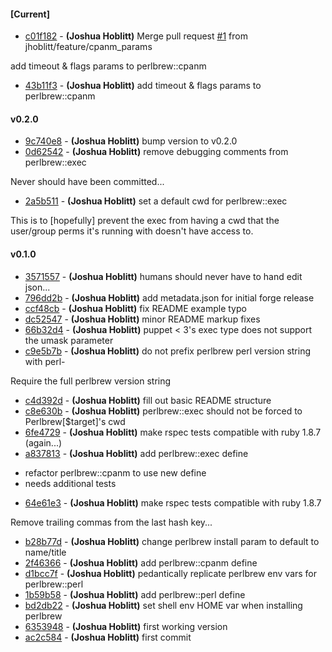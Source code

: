 
#### [Current]
 * [c01f182](../../commit/c01f182) - __(Joshua Hoblitt)__ Merge pull request [#1](../../issues/1) from jhoblitt/feature/cpanm_params

add timeout & flags params to perlbrew::cpanm
 * [43b11f3](../../commit/43b11f3) - __(Joshua Hoblitt)__ add timeout & flags params to perlbrew::cpanm

#### v0.2.0
 * [9c740e8](../../commit/9c740e8) - __(Joshua Hoblitt)__ bump version to v0.2.0
 * [0d62542](../../commit/0d62542) - __(Joshua Hoblitt)__ remove debugging comments from perlbrew::exec

Never should have been committed...

 * [2a5b511](../../commit/2a5b511) - __(Joshua Hoblitt)__ set a default cwd for perlbrew::exec

This is to [hopefully] prevent the exec from having a cwd that the
user/group perms it's running with doesn't have access to.

#### v0.1.0
 * [3571557](../../commit/3571557) - __(Joshua Hoblitt)__ humans should never have to hand edit json...
 * [796dd2b](../../commit/796dd2b) - __(Joshua Hoblitt)__ add metadata.json for initial forge release
 * [ccf48cb](../../commit/ccf48cb) - __(Joshua Hoblitt)__ fix README example typo
 * [dc52547](../../commit/dc52547) - __(Joshua Hoblitt)__ minor README markup fixes
 * [66b32d4](../../commit/66b32d4) - __(Joshua Hoblitt)__ puppet < 3's exec type does not support the umask parameter
 * [c9e5b7b](../../commit/c9e5b7b) - __(Joshua Hoblitt)__ do not prefix perlbrew perl version string with perl-

Require the full perlbrew version string

 * [c4d392d](../../commit/c4d392d) - __(Joshua Hoblitt)__ fill out basic README structure
 * [c8e630b](../../commit/c8e630b) - __(Joshua Hoblitt)__ perlbrew::exec should not be forced to Perlbrew[$target]'s cwd
 * [6fe4729](../../commit/6fe4729) - __(Joshua Hoblitt)__ make rspec tests compatible with ruby 1.8.7 (again...)
 * [a837813](../../commit/a837813) - __(Joshua Hoblitt)__ add perlbrew::exec define

- refactor perlbrew::cpanm to use new define
- needs additional tests

 * [64e61e3](../../commit/64e61e3) - __(Joshua Hoblitt)__ make rspec tests compatible with ruby 1.8.7

Remove trailing commas from the last hash key...

 * [b28b77d](../../commit/b28b77d) - __(Joshua Hoblitt)__ change perlbrew install param to default to name/title
 * [2f46366](../../commit/2f46366) - __(Joshua Hoblitt)__ add perlbrew::cpanm define
 * [d1bcc7f](../../commit/d1bcc7f) - __(Joshua Hoblitt)__ pedantically replicate perlbrew env vars for perlbrew::perl
 * [1b59b58](../../commit/1b59b58) - __(Joshua Hoblitt)__ add perlbrew::perl define
 * [bd2db22](../../commit/bd2db22) - __(Joshua Hoblitt)__ set shell env HOME var when installing perlbrew
 * [6353948](../../commit/6353948) - __(Joshua Hoblitt)__ first working version
 * [ac2c584](../../commit/ac2c584) - __(Joshua Hoblitt)__ first commit
